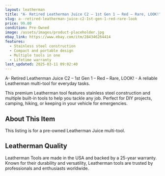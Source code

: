 ```yaml
---
layout: leatherman
title: "A- Retired Leatherman Juice C2 – 1st Gen 1 – Red – Rare, LOOK!"
slug: a--retired-leatherman-juice-c2-1st-gen-1-red-rare-look
price: 99.00
condition: Pre-Owned
image: /assets/images/product-placeholder.jpg
ebay_link: https://www.ebay.com/itm/284346264414
features:
  - Stainless steel construction
  - Compact and portable design
  - Multiple tools in one
  - Lifetime warranty
last_updated: 2025-03-11 09:02:40
---
```


A- Retired Leatherman Juice C2 – 1st Gen 1 – Red – Rare, LOOK! - A reliable Leatherman multi-tool for everyday tasks.

This premium Leatherman tool features stainless steel construction and multiple built-in tools to help you tackle any job. Perfect for DIY projects, camping, hiking, or keeping in your vehicle for emergencies.

## About This Item

This listing is for a pre-owned Leatherman Juice multi-tool.

## Leatherman Quality

Leatherman Tools are made in the USA and backed by a 25-year warranty. Known for their durability and versatility, Leatherman tools are trusted by professionals and enthusiasts worldwide.

